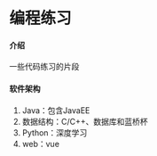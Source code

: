 # 编程练习

#### 介绍

一些代码练习的片段

#### 软件架构

1. Java：包含JavaEE
1. 数据结构：C/C++、数据库和蓝桥杯
1. Python：深度学习
1. web：vue
